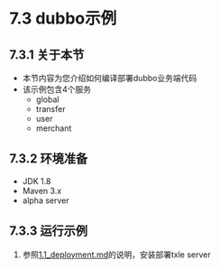 # 7.3 dubbo示例
## 7.3.1 关于本节
 + 本节内容为您介绍如何编译部署dubbo业务端代码  
 + 该示例包含4个服务  
    + global
    + transfer
    + user
    + merchant

## 7.3.2 环境准备
 + JDK 1.8
 + Maven 3.x
 + alpha server

## 7.3.3 运行示例
 1. 参照[1.1_deployment.md](../1.QuickStart/1.1_deployment.md)的说明，安装部署txle server  